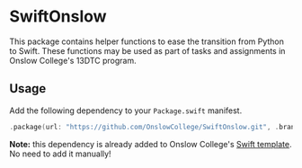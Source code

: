 # SwiftOnslow

This package contains helper functions to ease the transition from Python to Swift. These functions may be used as part of tasks and assignments in Onslow College's 13DTC program.

## Usage

Add the following dependency to your ``Package.swift`` manifest.

```swift
.package(url: "https://github.com/OnslowCollege/SwiftOnslow.git", .branch("main")),
```

**Note:** this dependency is already added to Onslow College's [Swift template](https://github.com/onslowcollege/swift-template). No need to add it manually!